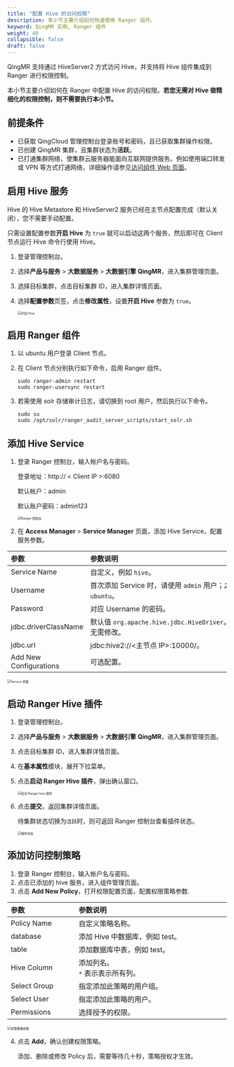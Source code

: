 ```yaml
---
title: "配置 Hive 的访问权限"
description: 本小节主要介绍如何快速使用 Ranger 组件。 
keyword: QingMR 实例, Ranger 组件
weight: 40
collapsible: false
draft: false
---
```


QingMR 支持通过 HiveServer2 方式访问 Hive，并支持将 Hive 组件集成到 Ranger 进行权限控制。

本小节主要介绍如何在 Ranger 中配置 Hive 的访问权限。**若您无需对 Hive 做精细化的权限控制，则不需要执行本小节。**

## 前提条件

- 已获取 QingCloud 管理控制台登录账号和密码，且已获取集群操作权限。
- 已创建 QingMR 集群，且集群状态为**活跃**。
- 已打通集群网络，使集群云服务器能面向互联网提供服务。例如使用端口转发或 VPN 等方式打通网络，详细操作请参见[访问组件 Web 页面](../../manual/access_method)。

## 启用 Hive 服务

Hive 的 Hive Metastore 和 HiveServer2 服务已经在主节点配置完成（默认关闭），您不需要手动配置。

只需设置配置参数**开启 Hive** 为 `true` 就可以启动这两个服务，然后即可在 Client 节点运行 Hive 命令行使用 Hive。

1. 登录管理控制台。
2. 选择**产品与服务** > **大数据服务** > **大数据引擎 QingMR**，进入集群管理页面。
3. 选择目标集群，点击目标集群 ID，进入集群详情页面。  
4. 选择**配置参数**页签，点击**修改属性**，设置**开启 Hive** 参数为 `true`。
   
   <img src="../../_images/enable_hive.png" alt="开启 Hive" style="zoom:50%;" />

## 启用 Ranger 组件

1. 以 ubuntu 用户登录 Client 节点。
2. 在 Client 节点分别执行如下命令，启用 Ranger 组件。

   ```
   sudo ranger-admin restart
   sudo ranger-usersync restart
   ```

3. 若需使用 solr 存储审计日志，请切换到 root 用户，然后执行以下命令。

   ```
   sudo su
   sudo /opt/solr/ranger_audit_server_scripts/start_solr.sh
   ```

## 添加 Hive Service

1. 登录 Ranger 控制台，输入帐户名与密码。
   
    登录地址：http:// < Client IP >:6080

    默认帐户：admin
    
    默认账户密码：admin123

   <img src="../../_images/ranger_ui.png" alt="Ranger 控制台" style="zoom:50%;" />

2. 在 **Access Manager** > **Service Manager** 页面，添加 Hive Service，配置服务参数。
   
|<span style="display:inline-block;width:140px">参数</span> |<span style="display:inline-block;width:520px">参数说明</span>|
|:----|:----|
|   Service Name    |  自定义，例如 `hive`。  |
|   Username    |  首次添加 Service 时，请使用 `admin` 用户；之后即可使用其他用户，例如 `ubuntu`。  |
|   Password    |  对应 Username 的密码。  |
|   jdbc.driverClassName   |  默认值 `org.apache.hive.jdbc.HiveDriver`。<br>无需修改。  |
|   jdbc.url    |  jdbc:hive2://<主节点 IP>:10000/。  |
|   Add New Configurations   |  可选配置。  |

   <img src="../../_images/service_para.png" alt="Service 参数" style="zoom:50%;" />

## 启动 Ranger Hive 插件

1. 登录管理控制台。
2. 选择**产品与服务** > **大数据服务** > **大数据引擎 QingMR**，进入集群管理页面。
3. 点击目标集群 ID，进入集群详情页面。
4. 在**基本属性**模块，展开下拉菜单。
5. 点击**启动 Ranger Hive 插件**，弹出确认窗口。

   <img src="../../_images/enable_ranger_hive.png" alt="启动 Ranger hive 插件" style="zoom:50%;" />

6. 点击**提交**，返回集群详情页面。
   
   待集群状态切换为`活跃`时，则可返回 Ranger 控制台查看插件状态。
   
   <img src="../../_images/service_status.png" alt="插件状态" style="zoom:50%;" />

## 添加访问控制策略

1. 登录 Ranger 控制台，输入帐户名与密码。
2. 点击已添加的 hive 服务，进入组件管理页面。
3. 点击 **Add New Policy**，打开权限配置页面，配置权限策略参数.
   
|<span style="display:inline-block;width:140px">参数</span> |<span style="display:inline-block;width:520px">参数说明</span>|
|:----|:----|
|   Policy Name    |  自定义策略名称。  |
|   database   |  添加 Hive 中数据库，例如 test。  |
|   table    |  添加数据库中表，例如 test。  |
|   Hive Column   |  添加列名。<br> `*` 表示表示所有列。  |
|   Select Group   |  指定添加此策略的用户组。  |
|   Select User   |  指定添加此策略的用户。  |
|   Permissions   |  选择授予的权限。  |

   <img src="../../_images/ranger_hive_policy.png" alt="权限策略参数" style="zoom:50%;" />

4. 点击 **Add**，确认创建权限策略。

   添加、删除或修改 Policy 后，需要等待几十秒，策略授权才生效。
